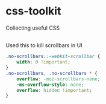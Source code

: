 # css-toolkit
Collecting useful CSS

##

Used this to kill scrollbars in UI
```css
.no-scrollbars::-webkit-scrollbar {
	width: 0 !important;
}
.no-scrollbars, .no-scrollbars * {
	overflow: -moz-scrollbars-none;
	-ms-overflow-style: none;
	overflow: hidden !important;
}
```
